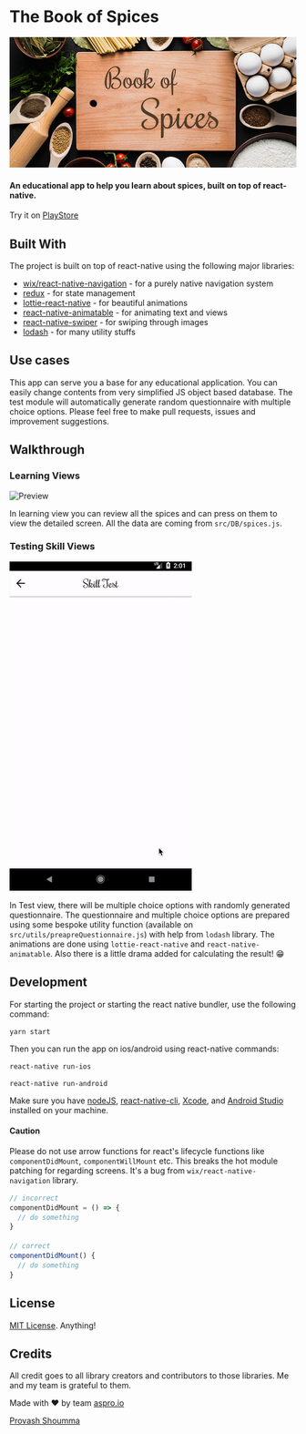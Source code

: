 # The Book of Spices
![Preview](./artwork/banner.jpg)

#### An educational app to help you learn about spices, built on top of react-native. 
Try it on [PlayStore](https://play.google.com/store/apps/details?id=com.thebookofspices)

## Built With
The project is built on top of react-native using the following major libraries:
* [wix/react-native-navigation](https://wix.github.io/react-native-navigation/#/) - for a purely native navigation system
* [redux](https://redux.js.org/) - for state management
* [lottie-react-native](https://github.com/airbnb/lottie-react-native) - for beautiful animations
* [react-native-animatable](https://github.com/oblador/react-native-animatable) - for animating text and views
* [react-native-swiper](https://github.com/leecade/react-native-swiper) - for swiping through images
* [lodash](https://lodash.com/) - for many utility stuffs

## Use cases
This app can serve you a base for any educational application. You can easily change contents from very simplified JS object based database. The test module will automatically generate random questionnaire with multiple choice options. Please feel free to make pull requests, issues and improvement suggestions.

## Walkthrough
### Learning Views

![Preview](./artwork/learn.gif)

In learning view you can review all the spices and can press on them to view the detailed screen. All the data are coming from `src/DB/spices.js`.

### Testing Skill Views

![Preview](./artwork/test.gif)

In Test view, there will be multiple choice options with randomly generated questionnaire. The questionnaire and multiple choice options are prepared using some bespoke utility function (available on `src/utils/preapreQuestionnaire.js`) with help from `lodash` library. The animations are done using `lottie-react-native` and `react-native-animatable`. Also there is a little drama added for calculating the result! 😁

## Development
For starting the project or starting the react native bundler, use the following command:
```
yarn start
```

Then you can run the app on ios/android using react-native commands:
```
react-native run-ios
```
```
react-native run-android
```

Make sure you have [nodeJS](https://nodejs.org/en/), [react-native-cli](https://www.npmjs.com/package/react-native-cli), [Xcode](https://developer.apple.com/xcode/), and [Android Studio](https://developer.android.com/studio/index.html) installed on your machine.

#### Caution
Please do not use arrow functions for react's lifecycle functions like `componentDidMount`, `componentWillMount` etc. This breaks the hot module patching for regarding screens. It's a bug from `wix/react-native-navigation` library.
```js
// incorrect
componentDidMount = () => {
  // do something
}

// correct
componentDidMount() {
  // do something
}
```

## License
[MIT License](https://github.com/shoumma/Book-of-Spices/blob/master/LICENSE). Anything!

## Credits
All credit goes to all library creators and contributors to those libraries. Me and my team is grateful to them.

Made with ❤️ by team [aspro.io](https://www.aspro.io/)

[Provash Shoumma](https://twitter.com/pshoumma)
